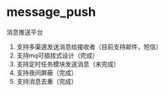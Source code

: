 # message_push
消息推送平台
  1. 支持多渠道发送消息给接收者（目前支持邮件，短信）
  2. 支持mq可插拔式设计（完成）
  3. 支持定时任务模块发送消息（未完成）
  4. 支持夜间屏蔽（完成）
  5. 支持消息去重（完成）
